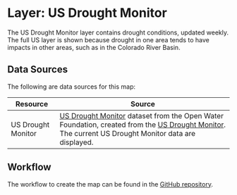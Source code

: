 # Layer: US Drought Monitor

The US Drought Monitor layer contains drought conditions, updated weekly.
The full US layer is shown because drought in one area tends to have impacts in other areas,
such as in the Colorado River Basin.

## Data Sources

The following are data sources for this map:

| **Resource** | **Source** |
| -- | -- |
| US Drought Monitor | [US Drought Monitor](https://data.openwaterfoundation.org/country/us/usdm/drought-monitor/) dataset from the Open Water Foundation, created from the [US Drought Monitor](https://droughtmonitor.unl.edu/DmData/GISData.aspx). The current US Drought Monitor data are displayed. |

## Workflow

The workflow to create the map can be found in the [GitHub repository](https://github.com/OpenWaterFoundation/owf-infomapper-poudre/tree/master/workflow/CurrentConditions/WaterSupply-Drought).
